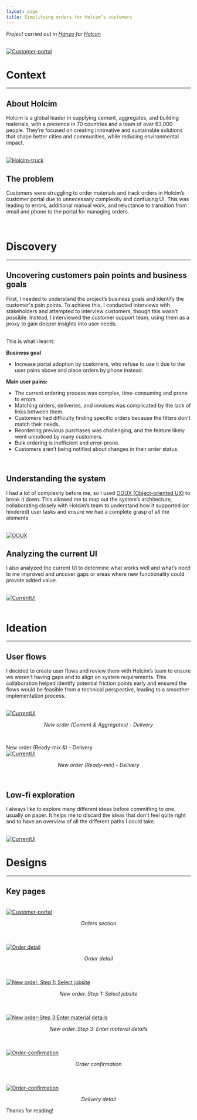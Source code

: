 ```yaml
---
layout: page
title: Simplifying orders for Holcim’s customers
---
```



*Project carried out in [Hanzo](https://hanzo.es/) for [Holcim](https://www.holcim.com/)*<br>

<br>
<a href="{{ https://danielszt.github.io/ }}/assets/hcp1.png" target="_blank"><img src="{{ https://danielszt.github.io/ }}/assets/hcp1.png" alt="Customer-portal" class="inline"/></a>

<br>

# Context
---
## About Holcim

Holcim is a global leader in supplying cement, aggregates, and building materials, with a presence in 70 countries and a team of over 63,000 people. They’re focused on creating innovative and sustainable solutions that shape better cities and communities, while reducing environmental impact.

<br>
<a href="{{ https://danielszt.github.io/ }}/assets/hc2.png" target="_blank"><img src="{{ https://danielszt.github.io/ }}/assets/hc2.png" alt="Holcim-truck" class="inline"/></a>
<br>

## The problem

Customers were struggling to order materials and track orders in Holcim’s customer portal due to unnecessary complexity and confusing UI. This was leading to errors, additional manual work, and reluctance to transition from email and phone to the portal for managing orders.

<br>


# Discovery
---
## Uncovering customers pain points and business goals

First, I needed to understand the project’s business goals and identify the customer's pain points. To achieve this, I conducted interviews with stakeholders and attempted to interview customers, though this wasn’t possible. Instead, I interviewed the customer support team, using them as a proxy to gain deeper insights into user needs.

<br>
This is what i learnt:
<br>

**Business goal**

- Increase portal adoption by customers, who refuse to use it due to the user pains above and place orders by phone instead.

**Main user pains:**

- The current ordering process was complex, time-consuming and prone to errors
- Matching orders, deliveries, and invoices was complicated by the lack of links between them.
- Customers had difficulty finding specific orders because the filters don’t match their needs.
- Reordering previous purchases was challenging, and the feature likely went unnoticed by many customers.
- Bulk ordering is inefficient and error-prone.
- Customers aren’t being notified about changes in their order status.

<br>

## Understanding the system

I had a lot of complexity before me, so I used [OOUX (Object-oriented UX)](https://www.ooux.com/what-is-ooux)  to break it down. This allowed me to map out the system’s architecture, collaborating closely with Holcim’s team to understand how it supported (or hindered) user tasks and ensure we had a complete grasp of all the elements.

<br>
<a href="{{ https://danielszt.github.io/ }}/assets/hc4.png" target="_blank"><img src="{{ https://danielszt.github.io/ }}/assets/hc4.png" alt="OOUX" class="inline"/></a>
<br>

## Analyzing the current UI

I also analyzed the current UI to determine what works well and what’s need to me improved and uncover gaps or areas where new functionality could provide added value.

<br>
<a href="{{ https://danielszt.github.io/ }}/assets/hc3.png" target="_blank"><img src="{{ https://danielszt.github.io/ }}/assets/hc3.png" alt="CurrentUI" class="inline"/></a>
<br>
  
<br>

# Ideation
---

## User flows

I decided to create user flows and review them with Holcim’s team to ensure we weren’t having gaps and to align on system requirements. This collaboration helped identify potential friction points early and ensured the flows would be feasible from a technical perspective, leading to a smoother implementation process.

<br>
<a href="{{ https://danielszt.github.io/ }}/assets/hc5.png" target="_blank"><img src="{{ https://danielszt.github.io/ }}/assets/hc5.png" alt="CurrentUI" class="inline"/></a>
<p><em><center>New order (Cement & Aggregates) - Delivery</center></em></p>
<br>

New order (Ready-mix &) - Delivery
<br>
<a href="{{ https://danielszt.github.io/ }}/assets/hc5.png" target="_blank"><img src="{{ https://danielszt.github.io/ }}/assets/hc5.png" alt="CurrentUI" class="inline"/></a>
<p><em><center>New order (Ready-mix) - Delivery</center></em></p>
<br>

## Low-fi exploration

I always like to explore many different ideas before committing to one, usually on paper. It helps me to discard the ideas that don't feel quite right and to have an overview of all the different paths I could take.

<br>
<a href="{{ https://danielszt.github.io/ }}/assets/hc7.png" target="_blank"><img src="{{ https://danielszt.github.io/ }}/assets/hc7.png" alt="CurrentUI" class="inline"/></a>
<br>

# Designs
---

## Key pages


<br>
<a href="{{ https://danielszt.github.io/ }}/assets/hc8.png" target="_blank"><img src="{{ https://danielszt.github.io/ }}/assets/hcp8.png" alt="Customer-portal" class="inline"/></a>
<p><em><center>Orders section</center></em></p>

<br>
<br>
<a href="{{ https://danielszt.github.io/ }}/assets/hc9.png" target="_blank"><img src="{{ https://danielszt.github.io/ }}/assets/hc9.png" alt="Order detail" class="inline"/></a>
<p><em><center>Order detail</center></em></p>

<br>
<br>
<a href="{{ https://danielszt.github.io/ }}/assets/hc10.png" target="_blank"><img src="{{ https://danielszt.github.io/ }}/assets/hc10.png" alt="New order. Step 1: Select jobsite" class="inline"/></a>
<p><em><center>New order. Step 1: Select jobsite</center></em></p>

<br>
<br>
<a href="{{ https://danielszt.github.io/ }}/assets/hc11.png" target="_blank"><img src="{{ https://danielszt.github.io/ }}/assets/hc11.png" alt="New order-Step 3:Enter material details" class="inline"/></a>
<p><em><center>New order. Step 3: Enter material details</center></em></p>

<br>
<br>
<a href="{{ https://danielszt.github.io/ }}/assets/hc12.png" target="_blank"><img src="{{ https://danielszt.github.io/ }}/assets/hc12.png" alt="Order-confirmation" class="inline"/></a>
<p><em><center>Order confirmation</center></em></p>

<br>
<br>
<a href="{{ https://danielszt.github.io/ }}/assets/hc13.png" target="_blank"><img src="{{ https://danielszt.github.io/ }}/assets/hc13.png" alt="Order-confirmation" class="inline"/></a>
<p><em><center>Delivery detail</center></em></p>


Thanks for reading!
